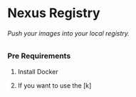 # Nexus Registry

###### Push your images into your local registry.

### Pre Requirements

1. Install Docker

2. If you want to use the [k]